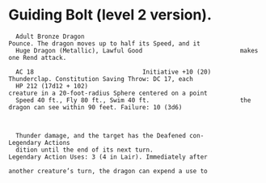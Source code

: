 # Guiding Bolt (level 2 version).

      Adult Bronze Dragon                                           Pounce. The dragon moves up to half its Speed, and it
      Huge Dragon (Metallic), Lawful Good                           makes one Rend attack.

      AC 18                              Initiative +10 (20)              Thunderclap. Constitution Saving Throw: DC 17, each
      HP 212 (17d12 + 102)                                          creature in a 20-foot-radius Sphere centered on a point
      Speed 40 ft., Fly 80 ft., Swim 40 ft.                         the dragon can see within 90 feet. Failure: 10 (3d6)



      Thunder damage, and the target has the Deafened con-          Legendary Actions
      dition until the end of its next turn.                        Legendary Action Uses: 3 (4 in Lair). Immediately after
                                                                    another creature’s turn, the dragon can expend a use to
